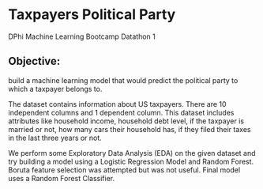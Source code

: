 # Taxpayers Political Party
DPhi Machine Learning Bootcamp Datathon 1 

## Objective: 
build a machine learning model that would predict the political party to which a taxpayer belongs to. 

The dataset contains information about US taxpayers. There are 10 independent columns and 1 dependent column. This dataset includes attributes like household income, household debt level, if the taxpayer is married or not, how many cars their household has, if they filed their taxes in the last three years or not. 

We perform some Exploratory Data Analysis (EDA) on the given dataset and try building a model using a Logistic Regression Model and Random Forest. Boruta feature selection was attempted but was not useful. Final model uses a Random Forest Classifier. 
